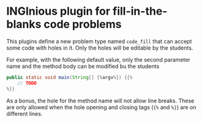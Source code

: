 INGInious plugin for fill-in-the-blanks code problems
=====================================================

This plugins define a new problem type named `code_fill` that can accept some code with holes in it. Only the holes will be editable by the students.

For example, with the following default value, only the second parameter name and the method body can be modified bu the students

```java
public static void main(String[] {%argv%}) {{%
    // TODO
%}}
```

As a bonus, the hole for the method name will not allow line breaks. These are only allowed when the hole opening and closing tags (`{%` and `%}`) are on different lines.

